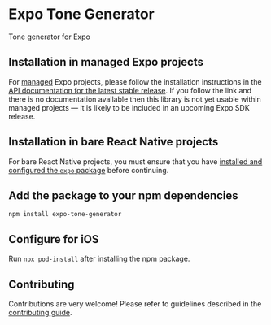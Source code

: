 # Expo Tone Generator

Tone generator for Expo

## Installation in managed Expo projects

For [managed](https://docs.expo.dev/versions/latest/introduction/managed-vs-bare/) Expo projects, please follow the installation instructions in the [API documentation for the latest stable release](#api-documentation). If you follow the link and there is no documentation available then this library is not yet usable within managed projects &mdash; it is likely to be included in an upcoming Expo SDK release.

## Installation in bare React Native projects

For bare React Native projects, you must ensure that you have [installed and configured the `expo` package](https://docs.expo.dev/bare/installing-expo-modules/) before continuing.

## Add the package to your npm dependencies

```
npm install expo-tone-generator
```

## Configure for iOS

Run `npx pod-install` after installing the npm package.

## Contributing

Contributions are very welcome! Please refer to guidelines described in the [contributing guide]( https://github.com/expo/expo#contributing).
